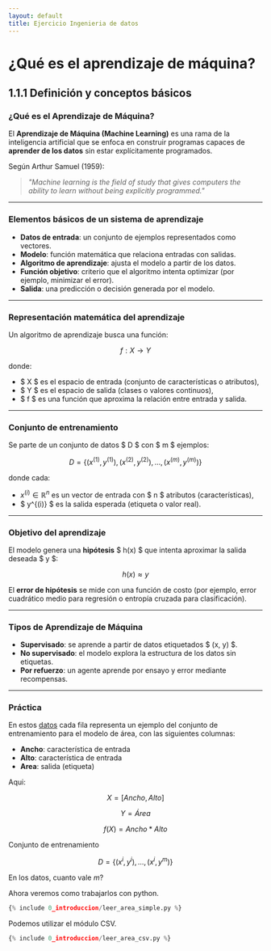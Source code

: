 ```yaml
---
layout: default
title: Ejercicio Ingenieria de datos
---
```

# ¿Qué es el aprendizaje de máquina?

## 1.1.1 Definición y conceptos básicos

### ¿Qué es el Aprendizaje de Máquina?

El **Aprendizaje de Máquina (Machine Learning)** es una rama de la inteligencia artificial que se enfoca en construir programas capaces de **aprender de los datos** sin estar explícitamente programados.

Según Arthur Samuel (1959):

> *"Machine learning is the field of study that gives computers the ability to learn without being explicitly programmed."*

---

### Elementos básicos de un sistema de aprendizaje

- **Datos de entrada**: un conjunto de ejemplos representados como vectores.
- **Modelo**: función matemática que relaciona entradas con salidas.
- **Algoritmo de aprendizaje**: ajusta el modelo a partir de los datos.
- **Función objetivo**: criterio que el algoritmo intenta optimizar (por ejemplo, minimizar el error).
- **Salida**: una predicción o decisión generada por el modelo.

---

### Representación matemática del aprendizaje

Un algoritmo de aprendizaje busca una función:

$$
f : X \rightarrow Y
$$

donde:
- $ X $ es el espacio de entrada (conjunto de características o atributos),
- $ Y $ es el espacio de salida (clases o valores continuos),
- $ f $ es una función que aproxima la relación entre entrada y salida.

---

### Conjunto de entrenamiento

Se parte de un conjunto de datos $ D $ con $ m $ ejemplos:

$$
D = \{ (x^{(1)}, y^{(1)}), (x^{(2)}, y^{(2)}), \ldots, (x^{(m)}, y^{(m)}) \}
$$

donde cada:
- $x^{(i)} \in \mathbb{R}^n$ es un vector de entrada con $ n $ atributos (características),
- $ y^{(i)} $ es la salida esperada (etiqueta o valor real).

---

### Objetivo del aprendizaje

El modelo genera una **hipótesis** $ h(x) $ que intenta aproximar la salida deseada $ y $:

$$
h(x) \approx y
$$

El **error de hipótesis** se mide con una función de costo (por ejemplo, error cuadrático medio para regresión o entropía cruzada para clasificación).

---

### Tipos de Aprendizaje de Máquina

- **Supervisado**: se aprende a partir de datos etiquetados $ (x, y) $.
- **No supervisado**: el modelo explora la estructura de los datos sin etiquetas.
- **Por refuerzo**: un agente aprende por ensayo y error mediante recompensas.

---

### Práctica

En estos [datos](/datos/area_dataset.csv) cada fila representa un ejemplo del conjunto de entrenamiento para el modelo de área, con las siguientes columnas:

- **Ancho**: característica de entrada
- **Alto**: característica de entrada
- **Area**: salida (etiqueta)

Aqui:

$$
X = [Ancho, Alto]
$$

$$
Y = Área
$$

$$
f(X) = Ancho * Alto
$$

Conjunto de entrenamiento 

$$
D = \{(x^{i}, y^{i}), \ldots ,(x^{i}, y^{m})\}
$$

En los datos, cuanto vale $m$?

Ahora veremos como trabajarlos con python.
```python
{% include 0_introduccion/leer_area_simple.py %}
```

Podemos utilizar el módulo CSV.
```python
{% include 0_introduccion/leer_area_csv.py %}
```







